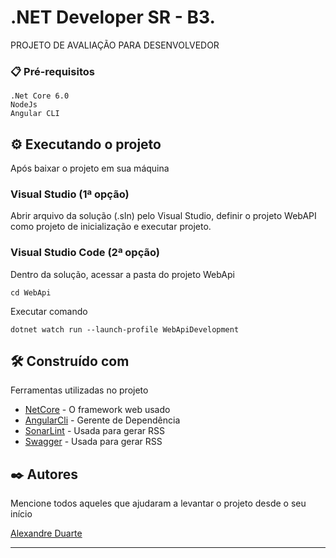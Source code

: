 #  .NET Developer SR - B3.

PROJETO DE AVALIAÇÃO PARA DESENVOLVEDOR



### 📋 Pré-requisitos

```
.Net Core 6.0
NodeJs
Angular CLI

```

## ⚙️ Executando o projeto

Após baixar o projeto em sua máquina

### Visual Studio (1ª opção)

Abrir arquivo da solução (.sln) pelo Visual Studio, definir o projeto WebAPI como projeto de inicialização e executar projeto.

### Visual Studio Code (2ª opção)

Dentro da solução, acessar a pasta do projeto WebApi 

```
cd WebApi
```

Executar comando

```
dotnet watch run --launch-profile WebApiDevelopment
```

## 🛠️ Construído com

Ferramentas utilizadas no projeto

* [NetCore](http://www.dropwizard.io/1.0.2/docs/) - O framework web usado
* [AngularCli](https://maven.apache.org/) - Gerente de Dependência
* [SonarLint](https://rometools.github.io/rome/) - Usada para gerar RSS
* [Swagger](https://rometools.github.io/rome/) - Usada para gerar RSS


## ✒️ Autores

Mencione todos aqueles que ajudaram a levantar o projeto desde o seu início

[Alexandre Duarte](https://github.com/alexfd7) 

---
